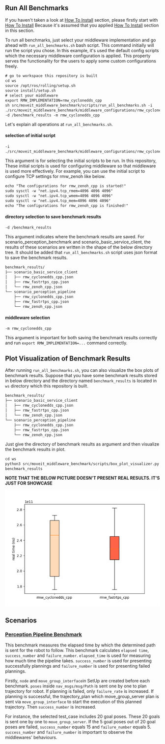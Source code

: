 ## Run All Benchmarks
If you haven't taken a look at [How To Install](how_to_install.md) section, please firstly start with [How To Install](how_to_install.md) Because it's assumed that you applied [How To Install](how_to_install.md) section in this section.

To run all benchmarks, just select your middleware implementation and go ahead with `run_all_benchmarks.sh` bash script. This command initially will run the script you chose. In this example, it's used the default config scripts which the necessary middleware configuration is applied. This property serves the functionality for the users to apply some custom configurations freely.

```shell
# go to workspace this repository is built
cd ws
source /opt/ros/rolling/setup.sh
source install/setup.sh
# select your middleware
export RMW_IMPLEMENTATION=rmw_cyclonedds_cpp
sh src/moveit_middleware_benchmark/scripts/run_all_benchmarks.sh -i ./src/moveit_middleware_benchmark/middleware_configurations/rmw_cyclonedds/config_rmw_cyclonedds.sh -d /benchmark_results -m rmw_cyclonedds_cpp
```

Let's explain all operations at `run_all_benchmarks.sh`.

#### selection of initial script
```
-i ./src/moveit_middleware_benchmark/middleware_configurations/rmw_cyclonedds/config_rmw_cyclonedds.sh
```

This argument is for selecting the initial scripts to be run. In this repository, These initial scripts is used for configuring middleware so that middleware is used more effectively. For example, you can use the initial script to configure TCP settings for rmw_zenoh like below.

```shell
echo "The configurations for rmw_zenoh_cpp is started!"
sudo sysctl -w "net.ipv4.tcp_rmem=4096 4096 4096"
sudo sysctl -w "net.ipv4.tcp_wmem=4096 4096 4096"
sudo sysctl -w "net.ipv4.tcp_mem=4096 4096 4096"
echo "The configurations for rmw_zenoh_cpp is finished!"
```

#### directory selection to save benchmark results
```
-d /benchmark_results
```

This argument indicates where the benchmark results are saved. For scenario_perception_benchmark and scenario_basic_service_client, the results of these scenarios are written in the shape of the below directory tree. It should be added that `run_all_benchmarks.sh` script uses json format to save the benchmark results.

```
benchmark_results/
├── scenario_basic_service_client
│   ├── rmw_cyclonedds_cpp.json
│   ├── rmw_fastrtps_cpp.json
│   └── rmw_zenoh_cpp.json
└── scenario_perception_pipeline
    ├── rmw_cyclonedds_cpp.json
    ├── rmw_fastrtps_cpp.json
    └── rmw_zenoh_cpp.json
```

#### middleware selection
```
-m rmw_cyclonedds_cpp
```

This argument is important for both saving the benchmark results correctly and run `export RMW_IMPLEMENTATION=...` command correctly.

## Plot Visualization of Benchmark Results

After running `run_all_benchmarks.sh`, you can also visualize the box plots of benchmark results. Suppose that you have some benchmark results stored in below directory and the directory named `benchmark_results` is located in `ws` directory which this repository is built.


```
benchmark_results/
├── scenario_basic_service_client
│   ├── rmw_cyclonedds_cpp.json
│   ├── rmw_fastrtps_cpp.json
│   └── rmw_zenoh_cpp.json
└── scenario_perception_pipeline
    ├── rmw_cyclonedds_cpp.json
    ├── rmw_fastrtps_cpp.json
    └── rmw_zenoh_cpp.json
```

Just give the directory of benchmark results as argument and then visualize the benchmark results in plot.
```shell
cd ws
python3 src/moveit_middleware_benchmark/scripts/box_plot_visualizer.py benchmark_results

```

**NOTE THAT THE BELOW PICTURE DOESN'T PRESENT REAL RESULTS. IT'S JUST FOR SHOWCASE**

![](./pictures/box_plot_example.png)

## Scenarios

### [Perception Pipeline Benchmark](scenarios/perception_pipeline_benchmark.md)

This benchmark measures the elapsed time by which the determined path is sent for the robot to follow. This benchmark calculates `elapsed time`, `success_number` and `failure_number`. `elapsed_time` is used for measuring how much time the pipeline takes. `success_number` is used for presenting successfully plannings and `failure_number` is used for presenting failed plannings.

Firstly, `node` and `move_group_interface`in SetUp are created before each benchmark. `poses` inside `nav_msgs/msg/Path` is sent one by one to plan trajectory for robot. If planning is failed, only `failure_rate` is increased. If planning is successful, the trajectory_plan which move_group_server plan is sent via `move_group_interface` to start the execution of this planned trajectory. Then `success_number` is increased.

For instance, the selected test_case includes 20 goal poses. These 20 goals is sent one by one to `move_group_server`. If the 5 goal poses out of 20 goal poses are failed, `success_number` equals 15 and `failure_number` equals 5. `success_number` and `failure_number` is important to observe the middlewares' behaviours.
